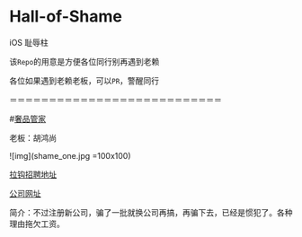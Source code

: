 # Hall-of-Shame
iOS 耻辱柱 

该`Repo`的用意是方便各位同行别再遇到老赖

各位如果遇到老赖老板，可以`PR`，警醒同行

＝＝＝＝＝＝＝＝＝＝＝＝＝＝＝＝＝＝＝＝＝＝＝＝＝＝＝

#[奢品管家](https://itunes.apple.com/cn/app/she-pin-guan-jia/id1000987797?l=en&mt=8)

老板：胡鸿尚

![img](shame_one.jpg =100x100)

[拉钩招聘地址](http://www.lagou.com/gongsi/86763.html)

[公司网址](http://www.luxuryker.com/)

简介：不过注册新公司，骗了一批就换公司再搞，再骗下去，已经是惯犯了。各种理由拖欠工资。